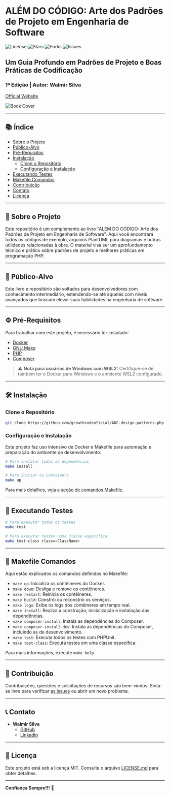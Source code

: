 # ALÉM DO CÓDIGO: Arte dos Padrões de Projeto em Engenharia de Software

![License](https://img.shields.io/badge/License-MIT-green)
![Stars](https://img.shields.io/github/stars/growthcodeoficial/ADC-design-patterns-php)
![Forks](https://img.shields.io/github/forks/growthcodeoficial/ADC-design-patterns-php)
![Issues](https://img.shields.io/github/issues/growthcodeoficial/ADC-design-patterns-php)

## Um Guia Profundo em Padrões de Projeto e Boas Práticas de Codificação

### 1ª Edição | Autor: Walmir Silva
[Official Website](https://growthcode.com.br)

<img src="http://growthcode.com.br/wp-content/uploads/2023/09/ALEM-DO-CODIGO-e1695237045648.jpg" alt="Book Cover" />

---

## 📚 Índice

- [Sobre o Projeto](#sobre-o-projeto)
- [Público-Alvo](#público-alvo)
- [Pré-Requisitos](#pré-requisitos)
- [Instalação](#instalação)
  - [Clone o Repositório](#clone-o-repositório)
  - [Configuração e Instalação](#configuração-e-instalação)
- [Executando Testes](#executando-testes)
- [Makefile Comandos](#makefile-comandos)
- [Contribuição](#contribuição)
- [Contato](#contato)
- [Licença](#licença)

---

## 🎯 Sobre o Projeto

Este repositório é um complemento ao livro "ALÉM DO CÓDIGO: Arte dos Padrões de Projeto em Engenharia de Software". Aqui você encontrará todos os códigos de exemplo, arquivos PlantUML para diagramas e outras utilidades relacionadas à obra. O material visa ser um aprofundamento técnico e prático sobre padrões de projeto e melhores práticas em programação PHP.

---

## 👥 Público-Alvo

Este livro e repositório são voltados para desenvolvedores com conhecimento intermediário, estendendo-se até aqueles com níveis avançados que buscam elevar suas habilidades na engenharia de software.

---

## ⚙️ Pré-Requisitos

Para trabalhar com este projeto, é necessário ter instalado:

- [Docker](https://www.docker.com/)
- [GNU Make](https://www.gnu.org/software/make/)
- [PHP](https://www.php.net/)
- [Composer](https://getcomposer.org/)

> ⚠️ **Nota para usuários de Windows com WSL2:** Certifique-se de também ter o Docker para Windows e o ambiente WSL2 configurado. 

---

## 🛠 Instalação

### Clone o Repositório

```bash
git clone https://github.com/growthcodeoficial/ADC-design-patterns-php.git
```

### Configuração e Instalação

Este projeto faz uso intensivo de Docker e Makefile para automação e preparação do ambiente de desenvolvimento. 

```bash
# Para instalar todas as dependências
make install

# Para iniciar os containers
make up
```

Para mais detalhes, veja a [seção de comandos Makefile](#makefile-comandos).

---

## 🧪 Executando Testes

```bash
# Para executar todos os testes
make test

# Para executar testes numa classe específica
make test-class class=<ClassName>
```

---

## 📘 Makefile Comandos

Aqui estão explicados os comandos definidos no Makefile:

- `make up`: Inicializa os contêineres do Docker.
- `make down`: Desliga e remove os contêineres.
- `make restart`: Reinicia os contêineres.
- `make build`: Constrói ou reconstrói os serviços.
- `make logs`: Exibe os logs dos contêineres em tempo real.
- `make install`: Realiza a construção, inicialização e instalação das dependências.
- `make composer-install`: Instala as dependências do Composer.
- `make composer-install-dev`: Instala as dependências do Composer, incluindo as de desenvolvimento.
- `make test`: Executa todos os testes com PHPUnit.
- `make test-class`: Executa testes em uma classe específica.

Para mais informações, execute `make help`.

---

## 🤝 Contribuição

Contribuições, questões e solicitações de recursos são bem-vindos. Sinta-se livre para verificar [as issues](https://github.com/growthcodeoficial/ADC-design-patterns-php/issues) ou abrir um novo problema.

---

## 📞 Contato

- **Walmir Silva**
  - [GitHub](https://github.com/growthcodeoficial/)
  - [LinkedIn](https://www.linkedin.com/in/walmirfsilva)

---

## 📄 Licença

Este projeto está sob a licença MIT. Consulte o arquivo [LICENSE.md](LICENSE.md) para obter detalhes.

---

**Confiança Sempre!!!** 🌟